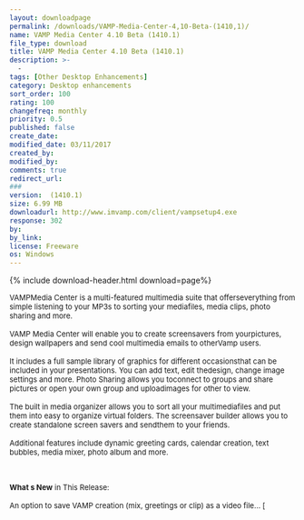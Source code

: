 ```yaml
---
layout: downloadpage
permalink: /downloads/VAMP-Media-Center-4,10-Beta-(1410,1)/
name: VAMP Media Center 4.10 Beta (1410.1)
file_type: download
title: VAMP Media Center 4.10 Beta (1410.1)
description: >-
  -
tags: [Other Desktop Enhancements]
category: Desktop enhancements
sort_order: 100
rating: 100
changefreq: monthly
priority: 0.5
published: false
create_date:
modified_date: 03/11/2017
created_by:
modified_by:
comments: true
redirect_url:
###
version:  (1410.1)
size: 6.99 MB
downloadurl: http://www.imvamp.com/client/vampsetup4.exe
response: 302
by:
by_link:
license: Freeware
os: Windows
---
```


{% include download-header.html download=page%}

<p style="fix-download-text !important">
<p><font size="2"><p>VAMPMedia Center is a multi-featured multimedia suite that offerseverything from simple listening to your MP3s to sorting your mediafiles, media clips, photo sharing and more.<br />
<br />
VAMP Media Center will enable you to create screensavers from yourpictures, design wallpapers and send cool multimedia emails to otherVamp users. <br />
<br />
It includes a full sample library of graphics for different occasionsthat can be included in your presentations. You can add text, edit thedesign, change image settings and more. Photo Sharing allows you toconnect to groups and share pictures or open your own group and uploadimages for other to view. <br />
<br />
The built in media organizer allows you to sort all your multimediafiles and put them into easy to organize virtual folders. The screensaver builder allows you to create standalone screen savers and sendthem to your friends.<br />
<br />
Additional features include dynamic greeting cards, calendar creation, text bubbles, media mixer, photo album and more. </p>
<div class="celltext_big"><br />
<br />
<strong>What s New</strong> in This Release:<br />
<br />
An option to save VAMP creation (mix, greetings or clip) as a video file... [ </div></p></p>
